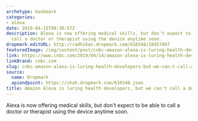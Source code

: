 ```yaml
---
archetype: bookmark
categories:
- alexa
date: 2019-04-15T09:38:57Z
description: Alexa is now offering medical skills, but don't expect to be able to
  call a doctor or therapist using the device anytime soon.
dropmark.editURL: http://radhikan.dropmark.com/616548/18457897
featuredImage: /img/content/post/cnbc-amazon-alexa-is-luring-health-developers-but-we-can-t-call-a-doctor.jpg
link: https://www.cnbc.com/2019/04/14/amazon-alexa-is-luring-health-developers-but-we-cant-call-a-doctor.html?__source=twitter%7Cmain
linkBrand: cnbc.com
slug: cnbc-amazon-alexa-is-luring-health-developers-but-we-can-t-call-a-doctor
source:
  name: Dropmark
  apiendpoint: https://shah.dropmark.com/616548.json
title: Amazon Alexa is luring health developers, but we can't call a doctor
---
```

Alexa is now offering medical skills, but don't expect to be able to call a doctor or therapist using the device anytime soon.